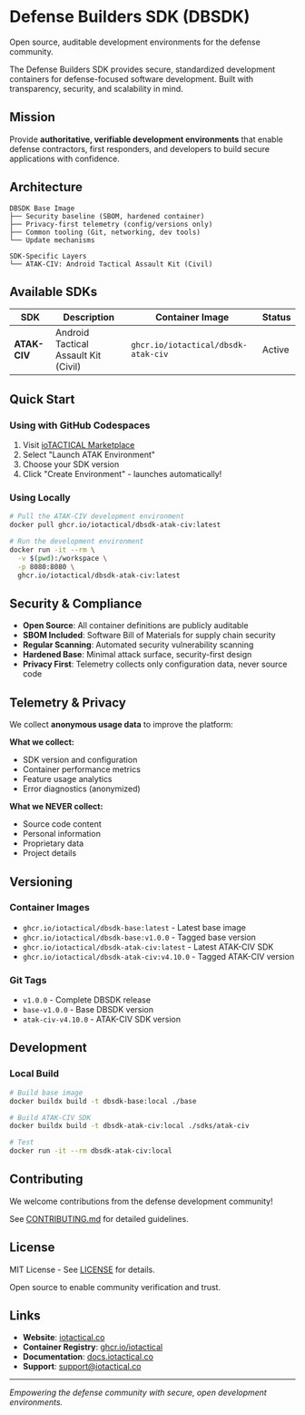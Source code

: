 # Defense Builders SDK (DBSDK)

Open source, auditable development environments for the defense community.

The Defense Builders SDK provides secure, standardized development containers for defense-focused software development. Built with transparency, security, and scalability in mind.

## Mission

Provide **authoritative, verifiable development environments** that enable defense contractors, first responders, and developers to build secure applications with confidence.

## Architecture

```
DBSDK Base Image
├── Security baseline (SBOM, hardened container)
├── Privacy-first telemetry (config/versions only)  
├── Common tooling (Git, networking, dev tools)
└── Update mechanisms

SDK-Specific Layers
└── ATAK-CIV: Android Tactical Assault Kit (Civil)
```

## Available SDKs

| SDK | Description | Container Image | Status |
|-----|-------------|-----------------|--------|
| **ATAK-CIV** | Android Tactical Assault Kit (Civil) | `ghcr.io/iotactical/dbsdk-atak-civ` | Active |

## Quick Start

### Using with GitHub Codespaces
1. Visit [ioTACTICAL Marketplace](https://iotactical.co)
2. Select "Launch ATAK Environment"
3. Choose your SDK version
4. Click "Create Environment" - launches automatically!

### Using Locally
```bash
# Pull the ATAK-CIV development environment
docker pull ghcr.io/iotactical/dbsdk-atak-civ:latest

# Run the development environment
docker run -it --rm \
  -v $(pwd):/workspace \
  -p 8080:8080 \
  ghcr.io/iotactical/dbsdk-atak-civ:latest
```

## Security & Compliance

- **Open Source**: All container definitions are publicly auditable
- **SBOM Included**: Software Bill of Materials for supply chain security
- **Regular Scanning**: Automated security vulnerability scanning
- **Hardened Base**: Minimal attack surface, security-first design
- **Privacy First**: Telemetry collects only configuration data, never source code

## Telemetry & Privacy

We collect **anonymous usage data** to improve the platform:

**What we collect:**
- SDK version and configuration
- Container performance metrics
- Feature usage analytics
- Error diagnostics (anonymized)

**What we NEVER collect:**
- Source code content
- Personal information
- Proprietary data
- Project details

## Versioning

### Container Images
- `ghcr.io/iotactical/dbsdk-base:latest` - Latest base image
- `ghcr.io/iotactical/dbsdk-base:v1.0.0` - Tagged base version
- `ghcr.io/iotactical/dbsdk-atak-civ:latest` - Latest ATAK-CIV SDK
- `ghcr.io/iotactical/dbsdk-atak-civ:v4.10.0` - Tagged ATAK-CIV version

### Git Tags
- `v1.0.0` - Complete DBSDK release
- `base-v1.0.0` - Base DBSDK version
- `atak-civ-v4.10.0` - ATAK-CIV SDK version

## Development

### Local Build
```bash
# Build base image
docker buildx build -t dbsdk-base:local ./base

# Build ATAK-CIV SDK
docker buildx build -t dbsdk-atak-civ:local ./sdks/atak-civ

# Test
docker run -it --rm dbsdk-atak-civ:local
```

## Contributing

We welcome contributions from the defense development community!

See [CONTRIBUTING.md](CONTRIBUTING.md) for detailed guidelines.

## License

MIT License - See [LICENSE](LICENSE) for details.

Open source to enable community verification and trust.

## Links

- **Website**: [iotactical.co](https://iotactical.co)
- **Container Registry**: [ghcr.io/iotactical](https://github.com/orgs/ioTACTICAL/packages)
- **Documentation**: [docs.iotactical.co](https://docs.iotactical.co)
- **Support**: [support@iotactical.co](mailto:support@iotactical.co)

---

*Empowering the defense community with secure, open development environments.*